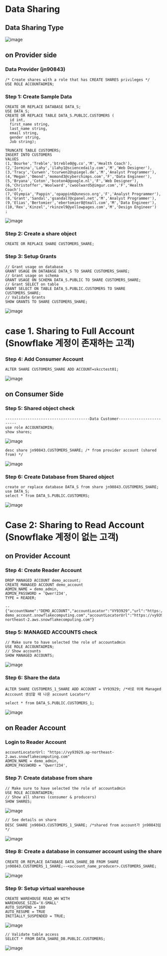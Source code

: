 # Data Sharing

## Data Sharing Type
![image](https://user-images.githubusercontent.com/52474199/184577761-8ecc9f99-8d58-46cc-af94-ae0118766ff4.png)


## on Provider side

### Data Provider (jn90843)
```
/* Create shares with a role that has CREATE SHARES privileges */
USE ROLE ACCOUNTADMIN; 
```

### Step 1: Create Sample Data

```
CREATE OR REPLACE DATABASE DATA_S;
USE DATA_S;
CREATE OR REPLACE TABLE DATA_S.PUBLIC.CUSTOMERS (
  id int,
  first_name string,
  last_name string,
  email string,
  gender string,
  Job string);
```

```
TRUNCATE TABLE CUSTOMERS;
INSERT INTO CUSTOMERS
VALUES
(1,'Bourke','Treble','btreble0@g.co','M','Health Coach'),
(2,'Iormina','Lahy','ilahy1@sciencedaily.com','M','Web Designer'),
(3,'Tracy','Curwen','tcurwen2@spiegel.de','M','Analyst Programmer'),
(4,'Megan','Omond','momond3@cyberchimps.com','F','Data Engineer'),
(5,'Bryana','Coton','bcoton4@google.nl','F','Web Designer'),
(6,'Christoffer','Woolward','cwoolward5@imgur.com','F','Health Coach'),
(7,'Olympia','Pappin','opappin6@unesco.org','F','Analyst Programmer'),
(8,'Grant','Sandal','gsandal7@cpanel.net','M','Analyst Programmer'),
(9,'Elias','Bertomier','ebertomier8@tmall.com','M','Data Engineer'),
(10,'Rex','Kinzel','rkinzel9@yellowpages.com','M','Design Engineer')
;
```
![image](https://user-images.githubusercontent.com/52474199/183401893-04c9ca50-452c-4667-acd1-ddec9ef79498.png)

### Step 2: Create a share object

```
CREATE OR REPLACE SHARE CUSTOMERS_SHARE;
```

### Step 3: Setup Grants

```
// Grant usage on database
GRANT USAGE ON DATABASE DATA_S TO SHARE CUSTOMERS_SHARE; 
// Grant usage on schema
GRANT USAGE ON SCHEMA DATA_S.PUBLIC TO SHARE CUSTOMERS_SHARE; 
// Grant SELECT on table
GRANT SELECT ON TABLE DATA_S.PUBLIC.CUSTOMERS TO SHARE CUSTOMERS_SHARE; 
// Validate Grants
SHOW GRANTS TO SHARE CUSTOMERS_SHARE;
```
![image](https://user-images.githubusercontent.com/52474199/184577142-8591196f-bf57-417b-b0f3-e7d4895bacb9.png)


# case 1. Sharing to Full Account (Snowflake 계정이 존재하는 고객)

### Step 4: Add Consumer Account
```
ALTER SHARE CUSTOMERS_SHARE ADD ACCOUNT=skcctest01;
```
![image](https://user-images.githubusercontent.com/52474199/183403120-503450ff-d8df-42fe-b052-1ea5e37a339e.png)


## on Consumer Side

### Step 5: Shared object check
```
--------------------------------------Data Customer------------------------
use role ACCOUNTADMIN;
show shares;
```
![image](https://user-images.githubusercontent.com/52474199/183402575-3984270c-5a75-4240-8561-e9ac490c0ab1.png)


```
desc share jn90843.CUSTOMERS_SHARE; /* from provider account (shared from) */
```
![image](https://user-images.githubusercontent.com/52474199/183402869-5d5dcb5f-4a57-4f97-ae4d-77cabc187c7c.png)


### Step 6: Create Database from Shared object
```
create or replace database DATA_S from share jn90843.CUSTOMERS_SHARE;
use DATA_S;
select * from DATA_S.PUBLIC.CUSTOMERS;
```
![image](https://user-images.githubusercontent.com/52474199/183402945-5d2e71aa-1f38-479c-b847-d51ff28e4237.png)



# Case 2: Sharing to Read Account (Snowflake 계정이 없는 고객)

## on Provider Account
### Step 4: Create Reader Account
```
DROP MANAGED ACCOUNT demo_account;
CREATE MANAGED ACCOUNT demo_account
ADMIN_NAME = demo_admin,
ADMIN_PASSWORD = 'Qwer!234',
TYPE = READER;

--{"accountName":"DEMO_ACCOUNT","accountLocator":"VY93929","url":"https://avlmfgz-demo_account.snowflakecomputing.com","accountLocatorUrl":"https://vy93929.ap-northeast-2.aws.snowflakecomputing.com"}

```
### Step 5: MANAGED ACCOUNTS check
```
// Make sure to have selected the role of accountadmin
USE ROLE ACCOUNTADMIN; 
// Show accounts
SHOW MANAGED ACCOUNTS;
```
![image](https://user-images.githubusercontent.com/52474199/184528012-fe0f75d8-4dc8-465a-b0f1-d8de50de2b7c.png)


### Step 6: Share the data
```
ALTER SHARE CUSTOMERS_1_SHARE ADD ACCOUNT = VY93929; /*바로 위에 Managed Acccount 생성할 때 나온 account Locator*/
```
```
select * from DATA_S.PUBLIC.CUSTOMERS_1;
```
![image](https://user-images.githubusercontent.com/52474199/183608166-4bc418de-c179-43f7-81dd-0e7db7146f7d.png)


## on Reader Account
### Login to Reader Account

```
accountLocatorUrl: "https://vy93929.ap-northeast-2.aws.snowflakecomputing.com"
ADMIN_NAME = demo_admin,
ADMIN_PASSWORD = 'Qwer!234',

```


### Step 7: Create database from share
```
// Make sure to have selected the role of accountadmin
USE ROLE ACCOUNTADMIN; 
// Show all shares (consumer & producers)
SHOW SHARES;
```
![image](https://user-images.githubusercontent.com/52474199/183606222-be8abb60-e56f-4289-a0c0-53491769e5cb.png)


```
// See details on share
DESC SHARE jn90843.CUSTOMERS_1_SHARE; /*shared from account가 jn90843임 */
```

![image](https://user-images.githubusercontent.com/52474199/184528305-0e7852ec-5752-4a61-b519-859d15acae17.png)

### Step 8: Create a database in consumer account using the share

```
CREATE OR REPLACE DATABASE DATA_SHARE_DB FROM SHARE jn90843.CUSTOMERS_1_SHARE;--<account_name_producer>.CUSTOMERS_SHARE;

```
![image](https://user-images.githubusercontent.com/52474199/183607363-24237e0d-9717-4e8d-ba6c-fc3a92f5a820.png)


### Step 9: Setup virtual warehouse
```
CREATE WAREHOUSE READ_WH WITH
WAREHOUSE_SIZE='X-SMALL'
AUTO_SUSPEND = 180
AUTO_RESUME = TRUE
INITIALLY_SUSPENDED = TRUE;
```

![image](https://user-images.githubusercontent.com/52474199/183607742-4b50a60e-d22f-43e0-aa4c-8c2326012155.png)


```
// Validate table access
SELECT * FROM DATA_SHARE_DB.PUBLIC.CUSTOMERS;
```

![image](https://user-images.githubusercontent.com/52474199/183607839-8f8a1a81-20f4-4de6-8f3f-b8e9d3ef56ef.png)
